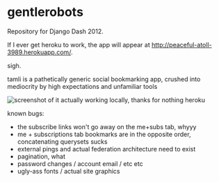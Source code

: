 gentlerobots
============

Repository for Django Dash 2012.

If I ever get heroku to work, the app will appear at http://peaceful-atoll-3989.herokuapp.com/.

sigh.

tamli is a pathetically generic social bookmarking app, crushed into mediocrity by high expectations and unfamiliar tools

![screenshot of it actually working locally, thanks for nothing heroku](http://dl.dropbox.com/u/20797439/screenshots/tamli.png)

known bugs:

* the subscribe links won't go away on the me+subs tab, whyyy
* me + subscriptions tab bookmarks are in the opposite order, concatenating querysets sucks
* external pings and actual federation architecture need to exist
* pagination, what
* password changes / account email / etc etc
* ugly-ass fonts / actual site graphics